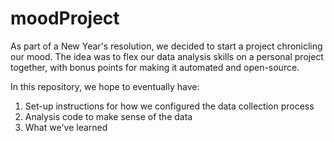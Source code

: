 # moodProject

As part of a New Year's resolution, we decided to start a project chronicling our mood. The idea was to flex our data analysis skills on a personal project together, with bonus points for making it automated and open-source.

In this repository, we hope to eventually have:
1) Set-up instructions for how we configured the data collection process
2) Analysis code to make sense of the data
3) What we've learned
